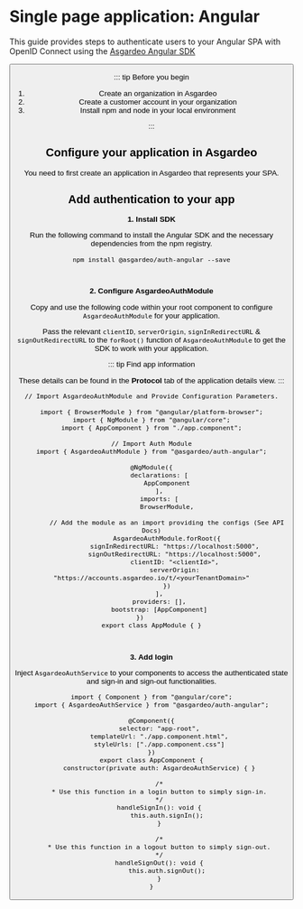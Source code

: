 # Single page application: Angular

This guide provides steps to authenticate users to your Angular SPA with OpenID Connect using the [Asgardeo Angular SDK](https://github.com/asgardeo/asgardeo-auth-angular-sdk/blob/main/README.md)

<Button buttonType='primary' buttonText='Try out the sample app' buttonPath='/quickstarts/qsg-spa-angular'/>

::: tip Before you begin

1. Create an organization in Asgardeo
2. Create a customer account in your organization
3. Install npm and node in your local environment

:::

## Configure your application in Asgardeo

You need to first create an application in Asgardeo that represents your SPA.

<CommonGuide guide='guides/fragments/configure-spa-in-asgardeo.md'/>

## Add authentication to your app

**1. Install SDK**

Run the following command to install the Angular SDK and the necessary dependencies from the npm registry.

```
npm install @asgardeo/auth-angular --save
```

<br>

**2. Configure AsgardeoAuthModule**

Copy and use the following code within your root component to configure `AsgardeoAuthModule` for your application.

Pass the relevant `clientID`, `serverOrigin`, `signInRedirectURL` & `signOutRedirectURL` to the `forRoot()` function
of `AsgardeoAuthModule` to get the SDK to work with your application.

::: tip Find app information

These details can be found in the **Protocol** tab of the application details view.
:::

```
// Import AsgardeoAuthModule and Provide Configuration Parameters.

import { BrowserModule } from "@angular/platform-browser";
import { NgModule } from "@angular/core";
import { AppComponent } from "./app.component";

// Import Auth Module
import { AsgardeoAuthModule } from "@asgardeo/auth-angular";

@NgModule({
    declarations: [
        AppComponent
    ],
    imports: [
        BrowserModule,

        // Add the module as an import providing the configs (See API Docs)
        AsgardeoAuthModule.forRoot({
            signInRedirectURL: "https://localhost:5000",
            signOutRedirectURL: "https://localhost:5000",
            clientID: "<clientId>",
            serverOrigin: "https://accounts.asgardeo.io/t/<yourTenantDomain>"
        })
    ],
    providers: [],
    bootstrap: [AppComponent]
})      
export class AppModule { }
```

<br>

**3. Add login**

Inject `AsgardeoAuthService` to your components to access the authenticated state and sign-in and sign-out
functionalities.

```
import { Component } from "@angular/core";
import { AsgardeoAuthService } from "@asgardeo/auth-angular";

@Component({
    selector: "app-root",
    templateUrl: "./app.component.html",
    styleUrls: ["./app.component.css"]
})
export class AppComponent {
    constructor(private auth: AsgardeoAuthService) { }

    /*
    * Use this function in a login button to simply sign-in.
    */
    handleSignIn(): void {
        this.auth.signIn();
    }

    /*
    * Use this function in a logout button to simply sign-out.
    */
    handleSignOut(): void {
        this.auth.signOut();
    }
}
```
